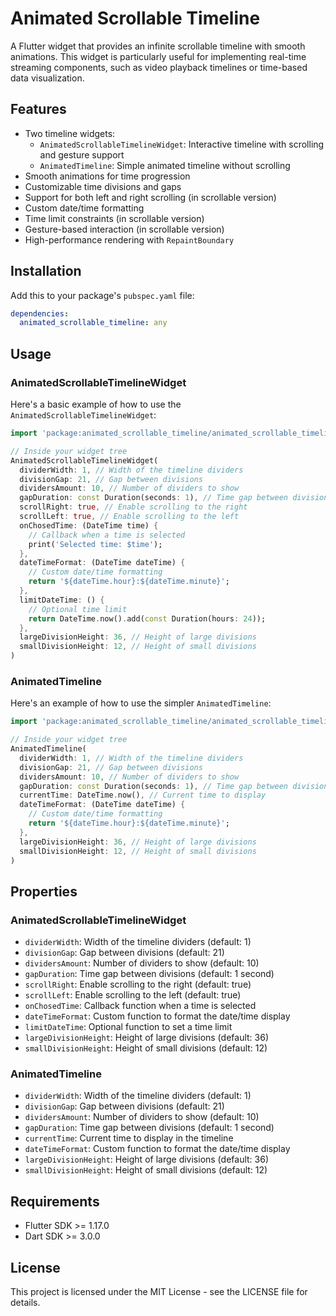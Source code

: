 <!--
This README describes the package. If you publish this package to pub.dev,
this README's contents appear on the landing page for your package.

For information about how to write a good package README, see the guide for
[writing package pages](https://dart.dev/guides/libraries/writing-package-pages).

For general information about developing packages, see the Dart guide for
[creating packages](https://dart.dev/guides/libraries/create-library-packages)
and the Flutter guide for
[developing packages and plugins](https://flutter.dev/developing-packages).
-->


# Animated Scrollable Timeline

A Flutter widget that provides an infinite scrollable timeline with smooth animations. This widget is particularly useful for implementing real-time streaming components, such as video playback timelines or time-based data visualization.

## Features

- Two timeline widgets:
  - `AnimatedScrollableTimelineWidget`: Interactive timeline with scrolling and gesture support
  - `AnimatedTimeline`: Simple animated timeline without scrolling
- Smooth animations for time progression
- Customizable time divisions and gaps
- Support for both left and right scrolling (in scrollable version)
- Custom date/time formatting
- Time limit constraints (in scrollable version)
- Gesture-based interaction (in scrollable version)
- High-performance rendering with `RepaintBoundary`

## Installation

Add this to your package's `pubspec.yaml` file:

```yaml
dependencies:
  animated_scrollable_timeline: any
```

## Usage

### AnimatedScrollableTimelineWidget

Here's a basic example of how to use the `AnimatedScrollableTimelineWidget`:

```dart
import 'package:animated_scrollable_timeline/animated_scrollable_timeline.dart';

// Inside your widget tree
AnimatedScrollableTimelineWidget(
  dividerWidth: 1, // Width of the timeline dividers
  divisionGap: 21, // Gap between divisions
  dividersAmount: 10, // Number of dividers to show
  gapDuration: const Duration(seconds: 1), // Time gap between divisions
  scrollRight: true, // Enable scrolling to the right
  scrollLeft: true, // Enable scrolling to the left
  onChosedTime: (DateTime time) {
    // Callback when a time is selected
    print('Selected time: $time');
  },
  dateTimeFormat: (DateTime dateTime) {
    // Custom date/time formatting
    return '${dateTime.hour}:${dateTime.minute}';
  },
  limitDateTime: () {
    // Optional time limit
    return DateTime.now().add(const Duration(hours: 24));
  },
  largeDivisionHeight: 36, // Height of large divisions
  smallDivisionHeight: 12, // Height of small divisions
)
```

### AnimatedTimeline

Here's an example of how to use the simpler `AnimatedTimeline`:

```dart
import 'package:animated_scrollable_timeline/animated_scrollable_timeline.dart';

// Inside your widget tree
AnimatedTimeline(
  dividerWidth: 1, // Width of the timeline dividers
  divisionGap: 21, // Gap between divisions
  dividersAmount: 10, // Number of dividers to show
  gapDuration: const Duration(seconds: 1), // Time gap between divisions
  currentTime: DateTime.now(), // Current time to display
  dateTimeFormat: (DateTime dateTime) {
    // Custom date/time formatting
    return '${dateTime.hour}:${dateTime.minute}';
  },
  largeDivisionHeight: 36, // Height of large divisions
  smallDivisionHeight: 12, // Height of small divisions
)
```

## Properties

### AnimatedScrollableTimelineWidget

- `dividerWidth`: Width of the timeline dividers (default: 1)
- `divisionGap`: Gap between divisions (default: 21)
- `dividersAmount`: Number of dividers to show (default: 10)
- `gapDuration`: Time gap between divisions (default: 1 second)
- `scrollRight`: Enable scrolling to the right (default: true)
- `scrollLeft`: Enable scrolling to the left (default: true)
- `onChosedTime`: Callback function when a time is selected
- `dateTimeFormat`: Custom function to format the date/time display
- `limitDateTime`: Optional function to set a time limit
- `largeDivisionHeight`: Height of large divisions (default: 36)
- `smallDivisionHeight`: Height of small divisions (default: 12)

### AnimatedTimeline

- `dividerWidth`: Width of the timeline dividers (default: 1)
- `divisionGap`: Gap between divisions (default: 21)
- `dividersAmount`: Number of dividers to show (default: 10)
- `gapDuration`: Time gap between divisions (default: 1 second)
- `currentTime`: Current time to display in the timeline
- `dateTimeFormat`: Custom function to format the date/time display
- `largeDivisionHeight`: Height of large divisions (default: 36)
- `smallDivisionHeight`: Height of small divisions (default: 12)

## Requirements

- Flutter SDK >= 1.17.0
- Dart SDK >= 3.0.0

## License

This project is licensed under the MIT License - see the LICENSE file for details.
